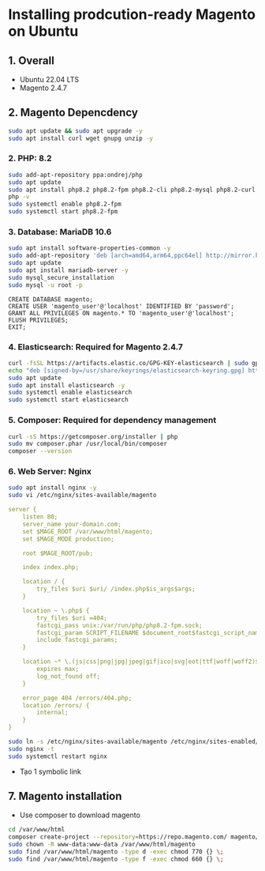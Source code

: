 # Installing prodcution-ready Magento on Ubuntu

## 1. Overall
- Ubuntu 22.04 LTS
- Magento 2.4.7

## 2. Magento Depencdency 
```bash
sudo apt update && sudo apt upgrade -y
sudo apt install curl wget gnupg unzip -y

```
### 2. PHP: 8.2
```bash
sudo add-apt-repository ppa:ondrej/php
sudo apt update
sudo apt install php8.2 php8.2-fpm php8.2-cli php8.2-mysql php8.2-curl php8.2-mbstring php8.2-intl php8.2-xml php8.2-zip php8.2-bcmath php8.2-soap php8.2-gd -y
php -v
sudo systemctl enable php8.2-fpm
sudo systemctl start php8.2-fpm
```
### 3. Database: MariaDB 10.6
```bash
sudo apt install software-properties-common -y
sudo add-apt-repository 'deb [arch=amd64,arm64,ppc64el] http://mirror.kumi.systems/mariadb/repo/10.6/ubuntu focal main'
sudo apt update
sudo apt install mariadb-server -y
sudo mysql_secure_installation
sudo mysql -u root -p
```

```mysql
CREATE DATABASE magento;
CREATE USER 'magento_user'@'localhost' IDENTIFIED BY 'password';
GRANT ALL PRIVILEGES ON magento.* TO 'magento_user'@'localhost';
FLUSH PRIVILEGES;
EXIT;
```
### 4. Elasticsearch: Required for Magento 2.4.7
```bash
curl -fsSL https://artifacts.elastic.co/GPG-KEY-elasticsearch | sudo gpg --dearmor -o /usr/share/keyrings/elasticsearch-keyring.gpg
echo "deb [signed-by=/usr/share/keyrings/elasticsearch-keyring.gpg] https://artifacts.elastic.co/packages/8.x/apt stable main" | sudo tee /etc/apt/sources.list.d/elastic-8.x.list
sudo apt update
sudo apt install elasticsearch -y
sudo systemctl enable elasticsearch
sudo systemctl start elasticsearch
```
### 5. Composer: Required for dependency management
```bash
curl -sS https://getcomposer.org/installer | php
sudo mv composer.phar /usr/local/bin/composer
composer --version
```
### 6. Web Server: Nginx
```bash
sudo apt install nginx -y
sudo vi /etc/nginx/sites-available/magento
```

```yaml
server {
    listen 80;
    server_name your-domain.com;
    set $MAGE_ROOT /var/www/html/magento;
    set $MAGE_MODE production;

    root $MAGE_ROOT/pub;

    index index.php;

    location / {
        try_files $uri $uri/ /index.php$is_args$args;
    }

    location ~ \.php$ {
        try_files $uri =404;
        fastcgi_pass unix:/var/run/php/php8.2-fpm.sock;
        fastcgi_param SCRIPT_FILENAME $document_root$fastcgi_script_name;
        include fastcgi_params;
    }

    location ~* \.(js|css|png|jpg|jpeg|gif|ico|svg|eot|ttf|woff|woff2)$ {
        expires max;
        log_not_found off;
    }

    error_page 404 /errors/404.php;
    location /errors/ {
        internal;
    }
}
```

```bash
sudo ln -s /etc/nginx/sites-available/magento /etc/nginx/sites-enabled/
sudo nginx -t
sudo systemctl restart nginx
```
- Tạo 1 symbolic link

## 7. Magento installation
- Use composer to download magento
```bash
cd /var/www/html
composer create-project --repository=https://repo.magento.com/ magento/project-community-edition magento
sudo chown -R www-data:www-data /var/www/html/magento
sudo find /var/www/html/magento -type d -exec chmod 770 {} \;
sudo find /var/www/html/magento -type f -exec chmod 660 {} \;
```
